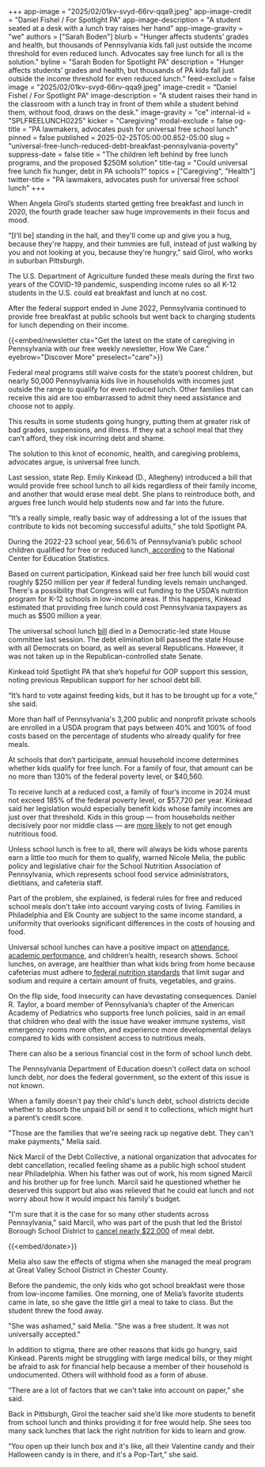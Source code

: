 +++
app-image = "2025/02/01kv-svyd-66rv-qqa9.jpeg"
app-image-credit = "Daniel Fishel / For Spotlight PA"
app-image-description = "A student seated at a desk with a lunch tray raises her hand"
app-image-gravity = "we"
authors = ["Sarah Boden"]
blurb = "Hunger affects students’ grades and health, but thousands of Pennsylvania kids fall just outside the income threshold for even reduced lunch. Advocates say free lunch for all is the solution."
byline = "Sarah Boden for Spotlight PA"
description = "Hunger affects students’ grades and health, but thousands of PA kids fall just outside the income threshold for even reduced lunch."
feed-exclude = false
image = "2025/02/01kv-svyd-66rv-qqa9.jpeg"
image-credit = "Daniel Fishel / For Spotlight PA"
image-description = "A student raises their hand in the classroom with a lunch tray in front of them while a student behind them, without food, draws on the desk."
image-gravity = "ce"
internal-id = "SPLFREELUNCH0225"
kicker = "Caregiving"
modal-exclude = false
og-title = "PA lawmakers, advocates push for universal free school lunch"
pinned = false
published = 2025-02-25T05:00:00.852-05:00
slug = "universal-free-lunch-reduced-debt-breakfast-pennsylvania-poverty"
suppress-date = false
title = "The children left behind by free lunch programs, and the proposed $250M solution"
title-tag = "Could universal free lunch fix hunger, debt in PA schools?"
topics = ["Caregiving", "Health"]
twitter-title = "PA lawmakers, advocates push for universal free school lunch"
+++

When Angela Girol’s students started getting free breakfast and lunch in 2020, the fourth grade teacher saw huge improvements in their focus and mood.

&#34;\[I&#39;ll be\] standing in the hall, and they&#39;ll come up and give you a hug, because they&#39;re happy, and their tummies are full, instead of just walking by you and not looking at you, because they&#39;re hungry,&#34; said Girol, who works in suburban Pittsburgh.

The U.S. Department of Agriculture funded these meals during the first two years of the COVID-19 pandemic, suspending income rules so all K-12 students in the U.S. could eat breakfast and lunch at no cost.

After the federal support ended in June 2022, Pennsylvania continued to provide free breakfast at public schools but went back to charging students for lunch depending on their income.<em></em>

{{<embed/newsletter cta="Get the latest on the state of caregiving in Pennsylvania with our free weekly newsletter, How We Care." eyebrow="Discover More" preselect="care">}}

Federal meal programs still waive costs for the state’s poorest children, but nearly 50,000 Pennsylvania kids live in households with incomes just outside the range to qualify for even reduced lunch. Other families that can receive this aid are too embarrassed to admit they need assistance and choose not to apply.

This results in some students going hungry, putting them at greater risk of bad grades, suspensions, and illness. If they eat a school meal that they can’t afford, they risk incurring debt and shame.

The solution to this knot of economic, health, and caregiving problems, advocates argue, is universal free lunch.

Last session, state Rep. Emily Kinkead (D., Allegheny) introduced a bill that would provide free school lunch to all kids regardless of their family income, and another that would erase meal debt. She plans to reintroduce both, and argues free lunch would help students now and far into the future.

“It’s a really simple, really basic way of addressing a lot of the issues that contribute to kids not becoming successful adults,” she told Spotlight PA.

During the 2022-23 school year, 56.6% of Pennsylvania’s public school children qualified for free or reduced lunch,<a href="https://nces.ed.gov/programs/digest/d23/tables/dt23_204.10.asp#"> according</a> to the National Center for Education Statistics.

Based on current participation, Kinkead said her free lunch bill would cost roughly $250 million per year if federal funding levels remain unchanged. There&#39;s a possibility that Congress will cut funding to the USDA’s nutrition program for K-12 schools in low-income areas. If this happens, Kinkead estimated that providing free lunch could cost Pennsylvania taxpayers as much as $500 million a year.

The universal school lunch <a href="https://www.legis.state.pa.us/CFDOCS/billInfo/billInfo.cfm?syear=2023&amp;sInd=0&amp;body=H&amp;type=B&amp;bn=180">bill</a> died in a Democratic-led state House committee last session. The debt elimination bill passed the state House with all Democrats on board, as well as several Republicans. However, it was not taken up in the Republican-controlled state Senate.

Kinkead told Spotlight PA that she’s hopeful for GOP support this session, noting previous Republican support for her school debt bill.

“It’s hard to vote against feeding kids, but it has to be brought up for a vote,” she said.

More than half of Pennsylvania&#39;s 3,200 public and nonprofit private schools are enrolled in a USDA program that pays between 40% and 100% of food costs based on the percentage of students who already qualify for free meals.

At schools that don’t participate, annual household income determines whether kids qualify for free lunch. For a family of four, that amount can be no more than 130% of the federal poverty level, or $40,560.

To receive lunch at a reduced cost, a family of four’s income in 2024 must not exceed 185% of the federal poverty level, or $57,720 per year. Kinkead said her legislation would especially benefit kids whose family incomes are just over that threshold. Kids in this group — from households neither decisively poor nor middle class — are <a href="https://www.ers.usda.gov/amber-waves/2024/june/state-universal-free-school-meal-policies-reduced-food-insufficiency-among-children-in-the-2022-2023-school-year#:~:text=In%20response%20to%20the%20onset,again%20required%20to%20charge%20some">more likely</a> to not get enough nutritious food.

Unless school lunch is free to all, there will always be kids whose parents earn a little too much for them to qualify, warned Nicole Melia, the public policy and legislative chair for the School Nutrition Association of Pennsylvania, which represents school food service administrators, dietitians, and cafeteria staff.

Part of the problem, she explained, is federal rules for free and reduced school meals don&#39;t take into account varying costs of living. Families in Philadelphia and Elk County are subject to the same income standard, a uniformity that overlooks significant differences in the costs of housing and food.

Universal school lunches can have a positive impact on <a href="https://www.sciencedirect.com/science/article/abs/pii/S2212267219310287">attendance</a>, <a href="https://pmc.ncbi.nlm.nih.gov/articles/PMC8000006/">academic performance</a>, and children’s health, research shows. School lunches, on average, are healthier than what kids bring from home because cafeterias must adhere to<a href="https://www.fns.usda.gov/school-meals/nutrition-standards"> federal nutrition standards</a> that limit sugar and sodium and require a certain amount of fruits, vegetables, and grains.

On the flip side, food insecurity can have devastating consequences. Daniel R. Taylor, a board member of Pennsylvania’s chapter of the American Academy of Pediatrics who supports free lunch policies, said in an email that children who deal with the issue have weaker immune systems, visit emergency rooms more often, and experience more developmental delays compared to kids with consistent access to nutritious meals.

There can also be a serious financial cost in the form of school lunch debt.

The Pennsylvania Department of Education doesn&#39;t collect data on school lunch debt, nor does the federal government, so the extent of this issue is not known.

When a family doesn&#39;t pay their child&#39;s lunch debt, school districts decide whether to absorb the unpaid bill or send it to collections, which might hurt a parent’s credit score.

&#34;Those are the families that we&#39;re seeing rack up negative debt. They can&#39;t make payments,&#34; Melia said.

Nick Marcil of the Debt Collective, a national organization that advocates for debt cancellation, recalled feeling shame as a public high school student near Philadelphia. When his father was out of work, his mom signed Marcil and his brother up for free lunch. Marcil said he questioned whether he deserved this support but also was relieved that he could eat lunch and not worry about how it would impact his family&#39;s budget.

&#34;I&#39;m sure that it is the case for so many other students across Pennsylvania,&#34; said Marcil, who was part of the push that led the Bristol Borough School District to <a href="https://whyy.org/articles/pa-bucks-county-school-district-canceled-student-lunch-debt/?utm_campaign=sproutsocial&amp;utm_content=1661904578&amp;utm_medium=post&amp;utm_source=facebook">cancel nearly $22,000</a> of meal debt.

{{<embed/donate>}}

Melia also saw the effects of stigma when she managed the meal program at Great Valley School District in Chester County.

Before the pandemic, the only kids who got school breakfast were those from low-income families. One morning, one of Melia’s favorite students came in late, so she gave the little girl a meal to take to class. But the student threw the food away.

&#34;She was ashamed,&#34; said Melia. &#34;She was a free student. It was not universally accepted.&#34;

In addition to stigma, there are other reasons that kids go hungry, said Kinkead. Parents might be struggling with large medical bills, or they might be afraid to ask for financial help because a member of their household is undocumented. Others will withhold food as a form of abuse.

“There are a lot of factors that we can&#39;t take into account on paper,” she said.

Back in Pittsburgh, Girol the teacher said she’d like more students to benefit from school lunch and thinks providing it for free would help. She sees too many sack lunches that lack the right nutrition for kids to learn and grow.

“You open up their lunch box and it&#39;s like, all their Valentine candy and their Halloween candy is in there, and it&#39;s a Pop-Tart,” she said.<strong><em></em></strong>

